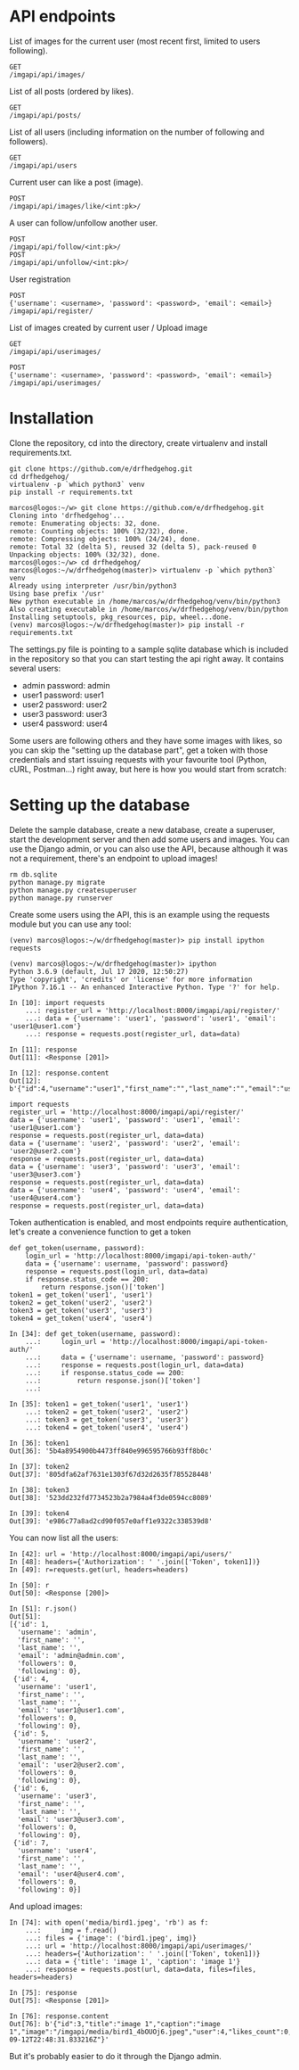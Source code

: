 # API endpoints

List of images for the current user (most recent first, limited to users following).
```
GET
/imgapi/api/images/
```
List of all posts (ordered by likes).
```
GET
/imgapi/api/posts/
```
List of all users (including information on the number of following and followers).
```
GET
/imgapi/api/users
```
Current user can like a post (image).
```
POST
/imgapi/api/images/like/<int:pk>/
```
A user can follow/unfollow another user.
```
POST
/imgapi/api/follow/<int:pk>/
POST
/imgapi/api/unfollow/<int:pk>/
```
User registration
```
POST
{'username': <username>, 'password': <password>, 'email': <email>}
/imgapi/api/register/
```
List of images created by current user / Upload image
```
GET
/imgapi/api/userimages/

POST
{'username': <username>, 'password': <password>, 'email': <email>}
/imgapi/api/userimages/
```

# Installation
Clone the repository, cd into the directory, create virtualenv and install requirements.txt.
```
git clone https://github.com/e/drfhedgehog.git
cd drfhedgehog/
virtualenv -p `which python3` venv
pip install -r requirements.txt 
```
```
marcos@logos:~/w> git clone https://github.com/e/drfhedgehog.git
Cloning into 'drfhedgehog'...
remote: Enumerating objects: 32, done.
remote: Counting objects: 100% (32/32), done.
remote: Compressing objects: 100% (24/24), done.
remote: Total 32 (delta 5), reused 32 (delta 5), pack-reused 0
Unpacking objects: 100% (32/32), done.
marcos@logos:~/w> cd drfhedgehog/
marcos@logos:~/w/drfhedgehog(master)> virtualenv -p `which python3` venv
Already using interpreter /usr/bin/python3
Using base prefix '/usr'
New python executable in /home/marcos/w/drfhedgehog/venv/bin/python3
Also creating executable in /home/marcos/w/drfhedgehog/venv/bin/python
Installing setuptools, pkg_resources, pip, wheel...done.
(venv) marcos@logos:~/w/drfhedgehog(master)> pip install -r requirements.txt 
```
The settings.py file is pointing to a sample sqlite database which is included in the repository so that you can start testing the api right away. It contains several users:

- admin password: admin
- user1 password: user1
- user2 password: user2
- user3 password: user3
- user4 password: user4

Some users are following others and they have some images with likes, so you can skip the "setting up the database part", get a token with those credentials and start issuing requests with your favourite tool (Python, cURL, Postman...) right away, but here is how you would start from scratch:


# Setting up the database
Delete the sample database, create a new database, create a superuser, start the development server and then add some users and images. You can use the Django admin, or you can also use the API, because although it was not a requirement, there's an endpoint to upload images!
```
rm db.sqlite
python manage.py migrate
python manage.py createsuperuser
python manage.py runserver
```
Create some users using the API, this is an example using the requests module but you can use any tool:
```
(venv) marcos@logos:~/w/drfhedgehog(master)> pip install ipython requests
```
```
(venv) marcos@logos:~/w/drfhedgehog(master)> ipython
Python 3.6.9 (default, Jul 17 2020, 12:50:27) 
Type 'copyright', 'credits' or 'license' for more information
IPython 7.16.1 -- An enhanced Interactive Python. Type '?' for help.

In [10]: import requests
    ...: register_url = 'http://localhost:8000/imgapi/api/register/'
    ...: data = {'username': 'user1', 'password': 'user1', 'email': 'user1@user1.com'}
    ...: response = requests.post(register_url, data=data)

In [11]: response
Out[11]: <Response [201]>

In [12]: response.content
Out[12]: b'{"id":4,"username":"user1","first_name":"","last_name":"","email":"user1@user1.com","followers":0,"following":0}'
```
```
import requests
register_url = 'http://localhost:8000/imgapi/api/register/'
data = {'username': 'user1', 'password': 'user1', 'email': 'user1@user1.com'}
response = requests.post(register_url, data=data)
data = {'username': 'user2', 'password': 'user2', 'email': 'user2@user2.com'}
response = requests.post(register_url, data=data)
data = {'username': 'user3', 'password': 'user3', 'email': 'user3@user3.com'}
response = requests.post(register_url, data=data)
data = {'username': 'user4', 'password': 'user4', 'email': 'user4@user4.com'}
response = requests.post(register_url, data=data)
```
Token authentication is enabled, and most endpoints require authentication, let's create a convenience function to get a token
```
def get_token(username, password):
    login_url = 'http://localhost:8000/imgapi/api-token-auth/'
    data = {'username': username, 'password': password}
    response = requests.post(login_url, data=data)
    if response.status_code == 200:
        return response.json()['token']
token1 = get_token('user1', 'user1')
token2 = get_token('user2', 'user2')
token3 = get_token('user3', 'user3')
token4 = get_token('user4', 'user4')
```
```
In [34]: def get_token(username, password):
    ...:     login_url = 'http://localhost:8000/imgapi/api-token-auth/'
    ...:     data = {'username': username, 'password': password}
    ...:     response = requests.post(login_url, data=data)
    ...:     if response.status_code == 200:
    ...:         return response.json()['token']
    ...: 

In [35]: token1 = get_token('user1', 'user1')
    ...: token2 = get_token('user2', 'user2')
    ...: token3 = get_token('user3', 'user3')
    ...: token4 = get_token('user4', 'user4')

In [36]: token1
Out[36]: '5b4a8954900b4473ff840e996595766b93ff8b0c'

In [37]: token2
Out[37]: '805dfa62af7631e1303f67d32d2635f785528448'

In [38]: token3
Out[38]: '523dd232fd7734523b2a7984a4f3de0594cc8089'

In [39]: token4
Out[39]: 'e986c77a8ad2cd90f057e0aff1e9322c338539d8'
```
You can now list all the users:
```
In [42]: url = 'http://localhost:8000/imgapi/api/users/'
In [48]: headers={'Authorization': ' '.join(['Token', token1])}
In [49]: r=requests.get(url, headers=headers)

In [50]: r
Out[50]: <Response [200]>

In [51]: r.json()
Out[51]: 
[{'id': 1,
  'username': 'admin',
  'first_name': '',
  'last_name': '',
  'email': 'admin@admin.com',
  'followers': 0,
  'following': 0},
 {'id': 4,
  'username': 'user1',
  'first_name': '',
  'last_name': '',
  'email': 'user1@user1.com',
  'followers': 0,
  'following': 0},
 {'id': 5,
  'username': 'user2',
  'first_name': '',
  'last_name': '',
  'email': 'user2@user2.com',
  'followers': 0,
  'following': 0},
 {'id': 6,
  'username': 'user3',
  'first_name': '',
  'last_name': '',
  'email': 'user3@user3.com',
  'followers': 0,
  'following': 0},
 {'id': 7,
  'username': 'user4',
  'first_name': '',
  'last_name': '',
  'email': 'user4@user4.com',
  'followers': 0,
  'following': 0}]
```
And upload images:
```
In [74]: with open('media/bird1.jpeg', 'rb') as f:
    ...:     img = f.read()
    ...: files = {'image': ('bird1.jpeg', img)}
    ...: url = 'http://localhost:8000/imgapi/api/userimages/'
    ...: headers={'Authorization': ' '.join(['Token', token1])}
    ...: data = {'title': 'image 1', 'caption': 'image 1'}
    ...: response = requests.post(url, data=data, files=files, headers=headers)

In [75]: response
Out[75]: <Response [201]>

In [76]: response.content
Out[76]: b'{"id":3,"title":"image 1","caption":"image 1","image":"/imgapi/media/bird1_4bOUOj6.jpeg","user":4,"likes_count":0,"created_at":"2020-09-12T22:48:31.833216Z"}'
```
But it's probably easier to do it through the Django admin.

